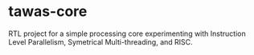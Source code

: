 # tawas-core
RTL project for a simple processing core experimenting with Instruction Level Parallelism, Symetrical Multi-threading, and RISC.
